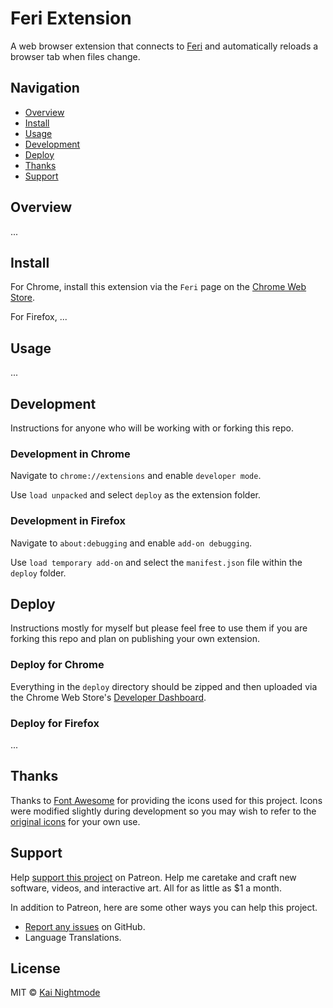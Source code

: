 # Feri Extension

A web browser extension that connects to [Feri](https://github.com/nightmode/feri) and automatically reloads a browser tab when files change.

## Navigation

* [Overview](#overview)
* [Install](#install)
* [Usage](#usage)
* [Development](#develop)
* [Deploy](#deploy)
* [Thanks](#thanks)
* [Support](#support)

## Overview

...

## Install

For Chrome, install this extension via the `Feri` page on the [Chrome Web Store](https://chrome.google.com/webstore/search/feri).

For Firefox, ...

## Usage

...

## Development

Instructions for anyone who will be working with or forking this repo.

### Development in Chrome

Navigate to `chrome://extensions` and enable `developer mode`.

Use `load unpacked` and select `deploy` as the extension folder.

### Development in Firefox

Navigate to `about:debugging` and enable `add-on debugging`.

Use `load temporary add-on` and select the `manifest.json` file within the `deploy` folder.

## Deploy

Instructions mostly for myself but please feel free to use them if you are forking this repo and plan on publishing your own extension.

### Deploy for Chrome

Everything in the `deploy` directory should be zipped and then uploaded via the Chrome Web Store's [Developer Dashboard](https://chrome.google.com/webstore/developer/dashboard).

### Deploy for Firefox

...

## Thanks

Thanks to [Font Awesome](https://fontawesome.com/license) for providing the icons used for this project. Icons were modified slightly during development so you may wish to refer to the [original icons](https://fontawesome.com/icons?d=gallery) for your own use.

## Support

Help [support this project](https://www.patreon.com/nightmode) on Patreon. Help me caretake and craft new software, videos, and interactive art. All for as little as $1 a month.

In addition to Patreon, here are some other ways you can help this project.

* [Report any issues](https://github.com/nightmode/feri-extension/issues) on GitHub.
* Language Translations.

## License

MIT © [Kai Nightmode](https://twitter.com/kai_nightmode)